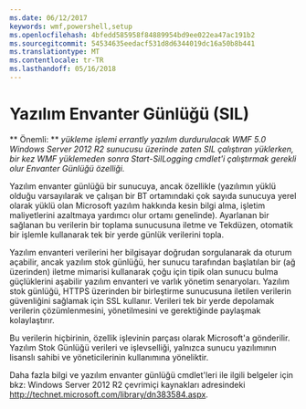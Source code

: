 ```yaml
---
ms.date: 06/12/2017
keywords: wmf,powershell,setup
ms.openlocfilehash: 4bfedd585958f84889954bd9ee022ea47ac191b2
ms.sourcegitcommit: 54534635eedacf531d8d6344019dc16a50b8b441
ms.translationtype: MT
ms.contentlocale: tr-TR
ms.lasthandoff: 05/16/2018
---
```

# <a name="software-inventory-logging-sil"></a>Yazılım Envanter Günlüğü (SIL)

** Önemli: ** *yükleme işlemi errantly yazılım durdurulacak WMF 5.0 Windows Server 2012 R2 sunucusu üzerinde zaten SIL çalıştıran yüklerken, bir kez WMF yüklemeden sonra Start-SilLogging cmdlet'i çalıştırmak gerekli olur Envanter Günlüğü özelliği.*

Yazılım envanter günlüğü bir sunucuya, ancak özellikle (yazılımın yüklü olduğu varsayılarak ve çalışan bir BT ortamındaki çok sayıda sunucuya yerel olarak yüklü olan Microsoft yazılım hakkında kesin bilgi alma, işletim maliyetlerini azaltmaya yardımcı olur ortamı genelinde). Ayarlanan bir sağlanan bu verilerin bir toplama sunucusuna iletme ve Tekdüzen, otomatik bir işlemle kullanarak tek bir yerde günlük verilerini topla.

Yazılım envanteri verilerini her bilgisayar doğrudan sorgulanarak da oturum açabilir, ancak yazılım stok günlüğü, her sunucu tarafından başlatılan bir (ağ üzerinden) iletme mimarisi kullanarak çoğu için tipik olan sunucu bulma güçlüklerini aşabilir yazılım envanteri ve varlık yönetim senaryoları. Yazılım stok günlüğü, HTTPS üzerinden bir birleştirme sunucusuna iletilen verilerin güvenliğini sağlamak için SSL kullanır. Verileri tek bir yerde depolamak verilerin çözümlenmesini, yönetilmesini ve gerektiğinde paylaşmak kolaylaştırır.

Bu verilerin hiçbirinin, özellik işlevinin parçası olarak Microsoft'a gönderilir. Yazılım Stok Günlüğü verileri ve işlevselliği, yalnızca sunucu yazılımının lisanslı sahibi ve yöneticilerinin kullanımına yöneliktir.

Daha fazla bilgi ve yazılım envanter günlüğü cmdlet'leri ile ilgili belgeler için bkz: Windows Server 2012 R2 çevrimiçi kaynakları adresindeki <http://technet.microsoft.com/library/dn383584.aspx>.
